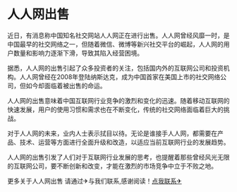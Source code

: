 # 人人网出售

近日，有消息称中国知名社交网站人人网正在进行出售。人人网曾经风靡一时，是中国最早的社交网络之一，但随着微信、微博等新兴社交平台的崛起，人人网的用户数量和影响力逐渐下滑，导致其陷入经营困境。

据悉，人人网的出售引起了众多投资者的关注，包括国内外的互联网公司和投资机构。人人网曾经在2008年登陆纳斯达克，成为中国首家在美国上市的社交网络公司，但如今却面临着被出售的命运。

人人网的出售意味着中国互联网行业竞争的激烈和变化的迅速。随着移动互联网的快速发展，用户的使用习惯和需求也在不断变化，传统的社交网络面临着巨大的挑战。

对于人人网的未来，业内人士表示拭目以待。无论是谁接手人人网，都需要在产品、技术、运营等方面进行全面升级和改造，以适应当前互联网行业的发展趋势。

人人网的出售引发了人们对于互联网行业发展的思考，也提醒着那些曾经风光无限的互联网公司，要不断创新和改变，才能在激烈的市场竞争中立于不败之地。

更多关于人人网出售 请通过✈与我们联系,感谢阅读！[点我联系✈](https://home.G208.com)